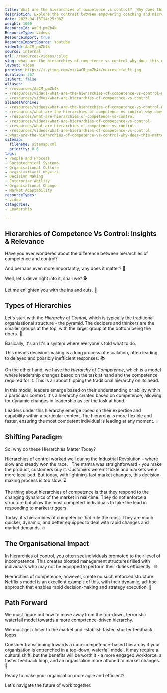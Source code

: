 ```yaml
---
title: What are the hierarchies of competence vs control?  Why does this matter?
description: Explore the contrast between empowering coaching and micromanagement in hierarchies of competence vs control with Martin Hinshelwood.
date: 2023-04-13T14:25:06Z
weight: 1000
ResourceId: AaCM_pmZb4k
ResourceType: videos
ResourceImport: true
ResourceImportSource: Youtube
videoId: AaCM_pmZb4k
source: internal
url: /resources/videos/:slug
slug: what-are-the-hierarchies-of-competence-vs-control-why-does-this-matter
layout: video
preview: https://i.ytimg.com/vi/AaCM_pmZb4k/maxresdefault.jpg
duration: 567
isShort: false
aliases:
- /resources/AaCM_pmZb4k
- /resources/videos/what-are-the-hierarchies-of-competence-vs-control-why-does-this-matter
- /resources/videos/what-are-hierarchies-of-competence-vs-control
aliasesArchive:
- /resources/videos/what-are-the-hierarchies-of-competence-vs-control-why-does-this-matter
- /resources/what-are-the-hierarchies-of-competence-vs-control-why-does-this-matter
- /resources/what-are-hierarchies-of-competence-vs-control
- /resources/videos/what-are-hierarchies-of-competence-vs-control-
- /resources/what-are-hierarchies-of-competence-vs-control-
- /resources/videos/what-are-hierarchies-of-competence-vs-control
- what-are-the-hierarchies-of-competence-vs-control-why-does-this-matter
sitemap:
  filename: sitemap.xml
  priority: 0.6
tags:
- People and Process
- Sociotechnical Systems
- Organisational Culture
- Organisational Physics
- Decision Making
- Enterprise Agility
- Organisational Change
- Market Adaptability
resourceTypes:
- video
categories:
- Leadership

---
```

## Hierarchies of Competence Vs Control: Insights & Relevance

Have you ever wondered about the difference between hierarchies of competence and control?

And perhaps even more importantly, why does it matter? 💭

Well, let's delve right into it, shall we? 🕵️

Let me enlighten you with the ins and outs. 🚀

## Types of Hierarchies

Let's start with the _Hierarchy of Control,_ which is typically the traditional organisational structure - the pyramid. The deciders and thinkers are the smaller groups at the top, with the larger group at the bottom being the doers. 🧩

Basically, it's an It's a system where everyone's told what to do.

This means decision-making is a long process of escalation, often leading to delayed and possibly inefficient responses. 📚

On the other hand, we have the _Hierarchy of Competence_, which is a model where leadership changes based on the task at hand and the competence required for it. This is all about flipping the traditional hierarchy on its head.

In this model, leaders emerge based on their understanding or ability within a particular context. It's a hierarchy created based on competence, allowing for dynamic changes in leadership as per the task at hand.

Leaders under this hierarchy emerge based on their expertise and capability within a particular context. The hierarchy is more flexible and faster, ensuring the most competent individual is leading at any moment. 💡

## Shifting Paradigm

So, why do these Hierarchies Matter Today?

Hierarchies of control worked well during the Industrial Revolution – where slow and steady won the race.   The mantra was straightforward - you make the product, customers buy it. Customers weren't fickle and markets were more localised. But today, with lightning-fast market changes, this decision-making process is too slow. ⌛

The thing about hierarchies of competence is that they respond to the changing dynamics of the market in real-time. They do not enforce a structure but allow the most competent individuals to take the lead in responding to market triggers.

Today, it's hierarchies of competence that rule the roost. They are much quicker, dynamic, and better equipped to deal with rapid changes and market demands. 🔥

## The Organisational Impact

In hierarchies of control, you often see individuals promoted to their level of incompetence. This creates bloated management structures filled with individuals who may not be equipped to perform their duties efficiently.  🌐

Hierarchies of competence, however, create no such enforced structure. Netflix's model is an excellent example of this, with their dynamic, ad-hoc approach that enables rapid decision-making and strategy execution. 🎯

## Path Forward

We must figure out how to move away from the top-down, terroristic waterfall model towards a more competence-driven hierarchy.

We must get closer to the market and establish faster, shorter feedback loops.

Consider transitioning towards a more competence-based hierarchy if your organisation is entrenched in a top-down, waterfall model. It may require a cultural shift, but the benefits will be worth it - a more engaged workforce, a faster feedback loop, and an organisation more attuned to market changes. 💪

Ready to make your organisation more agile and efficient?

Let's navigate the future of work together.

